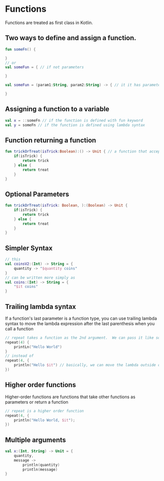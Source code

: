 # Functions

Functions are treated as first class in Kotlin.


## Two ways to define and assign a function.

```kt
fun someFn() {

}
// or
val someFun = { // if not parameters

}

val someFun = (param1:String, param2:String) -> { // it it has parameters

}
```

## Assigning a function to a variable
```kt
val x = ::someFn // if the function is defined with fun keyword
val y = someFn // if the function is defined using lambda syntax
```

## Function returning a function
```kt
fun trickOrTreat(isTrick:Boolean):() -> Unit { // a function that accepts a boolean and return a function that return Unit (void)
    if(isTrick) {
        return trick
    } else {
        return treat
    }
}
```

## Optional Parameters
```kt
fun trickOrTreat(isTrick: Boolean, ):(Boolean) -> Unit {
    if(isTrick) {
        return trick
    } else {
        return treat
    }
}
```

## Simpler Syntax

```kt
// this
val coinsV2:(Int) -> String = {
    quantity -> "$quantity coins"
}
// can be written more simply as 
val coins:(Int) -> String = { 
    "$it coins"
}
```

## Trailing lambda syntax
If a function's last parameter is a function type, you can use trailing lambda syntax to move the lambda expression after the last parenthesis when you call a function
```kt
// repeat takes a function as the 2nd argument.  We can pass it like so:
repeat(4) {
    printLn("Hello World")
}
// instead of
repeat(4, {
    println("Hello $it") // basically, we can move the lambda outside of the parenthesis
})
```

## Higher order functions

Higher-order functions are functions that take other functions as parameters or return a function
```kt
// repeat is a higher order function
repeat(4, {
    println("Hello World, $it");
})
```

## Multiple arguments

```kt
val x:(Int, String) -> Unit = {
    quantity,
    message ->
        println(quantity)
        println(message)
}
```